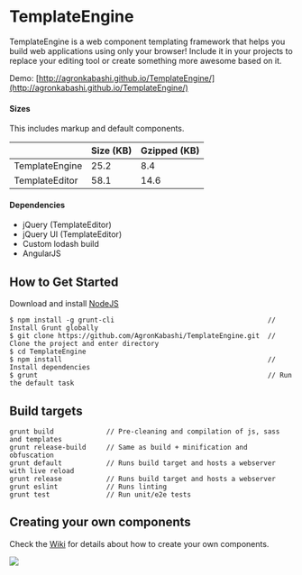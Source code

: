 # TemplateEngine

TemplateEngine is a web component templating framework that helps you build web applications using only your browser! Include it in your projects to replace your editing tool or create something more awesome based on it.

Demo: [http://agronkabashi.github.io/TemplateEngine/](http://agronkabashi.github.io/TemplateEngine/)

#### Sizes

This includes markup and default components.

|                | Size (KB) | Gzipped (KB) |
|----------------|-----------|--------------|
| TemplateEngine |    25.2   |      8.4     |
| TemplateEditor |    58.1   |      14.6    |

#### Dependencies
- jQuery (TemplateEditor)
- jQuery UI (TemplateEditor)
- Custom lodash build
- AngularJS

## How to Get Started

Download and install [NodeJS](http://nodejs.org/)

    $ npm install -g grunt-cli                                      // Install Grunt globally
    $ git clone https://github.com/AgronKabashi/TemplateEngine.git  // Clone the project and enter directory
    $ cd TemplateEngine
    $ npm install                                                   // Install dependencies
    $ grunt                                                         // Run the default task

## Build targets
    grunt build             // Pre-cleaning and compilation of js, sass and templates
    grunt release-build     // Same as build + minification and obfuscation
    grunt default           // Runs build target and hosts a webserver with live reload
    grunt release           // Runs build target and hosts a webserver
    grunt eslint            // Runs linting
    grunt test              // Run unit/e2e tests

## Creating your own components
Check the [Wiki](https://github.com/AgronKabashi/TemplateEngine/wiki) for details about how to create your own components.

![](https://ga-beacon.appspot.com/UA-93752116-1/TemplateEngine?pixel)
